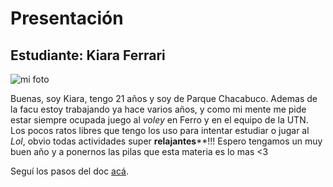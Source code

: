 # Presentación

## Estudiante: Kiara Ferrari
![mi foto](DSC_0600.JPG)

Buenas, soy Kiara, tengo 21 años y soy de Parque Chacabuco. Ademas de la facu estoy trabajando ya hace varios años, y como mi mente me pide estar siempre ocupada juego al *voley* en Ferro y en el equipo de la UTN.
Los pocos ratos libres que tengo los uso para intentar estudiar o jugar al *Lol*, obvio todas actividades super **relajantes****!!!
Espero tengamos un muy buen año y a ponernos las pilas que esta materia es lo mas <3


Seguí los pasos del doc [acá](https://docs.google.com/document/d/e/2PACX-1vQkogtG88cmwEIXEuff291urSyrZUYHikLIoRTspUodvIg5OoaUJTi8n0vqPJ3XUSN65sqJALTBizeB/pub).
